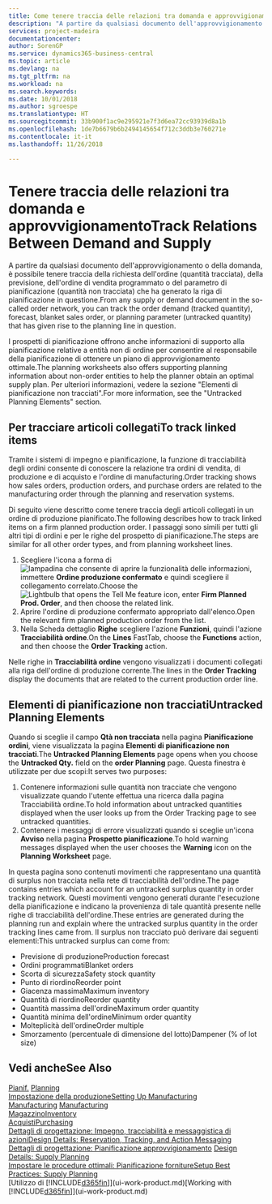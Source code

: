 ```yaml
---
title: Come tenere traccia delle relazioni tra domanda e approvvigionamento | Microsoft Docs
description: "A partire da qualsiasi documento dell'approvvigionamento o della domanda, è possibile tenere traccia della richiesta dell'ordine (quantità tracciata), della previsione, dell'ordine di vendita programmato o del parametro di pianificazione (quantità non tracciata) che ha generato la riga di pianificazione in questione."
services: project-madeira
documentationcenter: 
author: SorenGP
ms.service: dynamics365-business-central
ms.topic: article
ms.devlang: na
ms.tgt_pltfrm: na
ms.workload: na
ms.search.keywords: 
ms.date: 10/01/2018
ms.author: sgroespe
ms.translationtype: HT
ms.sourcegitcommit: 33b900f1ac9e295921e7f3d6ea72cc93939d8a1b
ms.openlocfilehash: 1de7b6679b6b2494145654f712c3ddb3e760271e
ms.contentlocale: it-it
ms.lasthandoff: 11/26/2018

---
```

# <a name="track-relations-between-demand-and-supply"></a><span data-ttu-id="0e4c2-103">Tenere traccia delle relazioni tra domanda e approvvigionamento</span><span class="sxs-lookup"><span data-stu-id="0e4c2-103">Track Relations Between Demand and Supply</span></span>
<span data-ttu-id="0e4c2-104">A partire da qualsiasi documento dell'approvvigionamento o della domanda, è possibile tenere traccia della richiesta dell'ordine (quantità tracciata), della previsione, dell'ordine di vendita programmato o del parametro di pianificazione (quantità non tracciata) che ha generato la riga di pianificazione in questione.</span><span class="sxs-lookup"><span data-stu-id="0e4c2-104">From any supply or demand document in the so-called order network, you can track the order demand (tracked quantity), forecast, blanket sales order, or planning parameter (untracked quantity) that has given rise to the planning line in question.</span></span>

<span data-ttu-id="0e4c2-105">I prospetti di pianificazione offrono anche informazioni di supporto alla pianificazione relative a entità non di ordine per consentire al responsabile della pianificazione di ottenere un piano di approvvigionamento ottimale.</span><span class="sxs-lookup"><span data-stu-id="0e4c2-105">The planning worksheets also offers supporting planning information about non-order entities to help the planner obtain an optimal supply plan.</span></span> <span data-ttu-id="0e4c2-106">Per ulteriori informazioni, vedere la sezione "Elementi di pianificazione non tracciati".</span><span class="sxs-lookup"><span data-stu-id="0e4c2-106">For more information, see the "Untracked Planning Elements" section.</span></span>

## <a name="to-track-linked-items"></a><span data-ttu-id="0e4c2-107">Per tracciare articoli collegati</span><span class="sxs-lookup"><span data-stu-id="0e4c2-107">To track linked items</span></span>
<span data-ttu-id="0e4c2-108">Tramite i sistemi di impegno e pianificazione, la funzione di tracciabilità degli ordini consente di conoscere la relazione tra ordini di vendita, di produzione e di acquisto e l'ordine di manufacturing.</span><span class="sxs-lookup"><span data-stu-id="0e4c2-108">Order tracking shows how sales orders, production orders, and purchase orders are related to the manufacturing order through the planning and reservation systems.</span></span>

<span data-ttu-id="0e4c2-109">Di seguito viene descritto come tenere traccia degli articoli collegati in un ordine di produzione pianificato.</span><span class="sxs-lookup"><span data-stu-id="0e4c2-109">The following describes how to track linked items on a firm planned production order.</span></span> <span data-ttu-id="0e4c2-110">I passaggi sono simili per tutti gli altri tipi di ordini e per le righe del prospetto di pianificazione.</span><span class="sxs-lookup"><span data-stu-id="0e4c2-110">The steps are similar for all other order types, and from planning worksheet lines.</span></span>

1. <span data-ttu-id="0e4c2-111">Scegliere l'icona a forma di ![lampadina che consente di aprire la funzionalità delle informazioni](media/ui-search/search_small.png "Informazioni sull'operazione che si desidera eseguire"), immettere **Ordine produzione confermato** e quindi scegliere il collegamento correlato.</span><span class="sxs-lookup"><span data-stu-id="0e4c2-111">Choose the ![Lightbulb that opens the Tell Me feature](media/ui-search/search_small.png "Tell me what you want to do") icon, enter **Firm Planned Prod. Order**, and then choose the related link.</span></span>
2. <span data-ttu-id="0e4c2-112">Aprire l'ordine di produzione confermato appropriato dall'elenco.</span><span class="sxs-lookup"><span data-stu-id="0e4c2-112">Open the relevant firm planned production order from the list.</span></span>
3. <span data-ttu-id="0e4c2-113">Nella Scheda dettaglio **Righe** scegliere l'azione **Funzioni**, quindi l'azione **Tracciabilità ordine**.</span><span class="sxs-lookup"><span data-stu-id="0e4c2-113">On the **Lines** FastTab, choose the **Functions** action, and then choose the **Order Tracking** action.</span></span>

<span data-ttu-id="0e4c2-114">Nelle righe in **Tracciabilità ordine** vengono visualizzati i documenti collegati alla riga dell'ordine di produzione corrente.</span><span class="sxs-lookup"><span data-stu-id="0e4c2-114">The lines in the **Order Tracking** display the documents that are related to the current production order line.</span></span>

## <a name="untracked-planning-elements"></a><span data-ttu-id="0e4c2-115">Elementi di pianificazione non tracciati</span><span class="sxs-lookup"><span data-stu-id="0e4c2-115">Untracked Planning Elements</span></span>
<span data-ttu-id="0e4c2-116">Quando si sceglie il campo **Qtà non tracciata** nella pagina **Pianificazione ordini**, viene visualizzata la pagina **Elementi di pianificazione non tracciati**.</span><span class="sxs-lookup"><span data-stu-id="0e4c2-116">The **Untracked Planning Elements** page opens when you choose the **Untracked Qty.** field on the **order Planning** page.</span></span> <span data-ttu-id="0e4c2-117">Questa finestra è utilizzate per due scopi:</span><span class="sxs-lookup"><span data-stu-id="0e4c2-117">It serves two purposes:</span></span>

1. <span data-ttu-id="0e4c2-118">Contenere informazioni sulle quantità non tracciate che vengono visualizzate quando l'utente effettua una ricerca dalla pagina Tracciabilità ordine.</span><span class="sxs-lookup"><span data-stu-id="0e4c2-118">To hold information about untracked quantities displayed when the user looks up from the Order Tracking page to see untracked quantities.</span></span>
2. <span data-ttu-id="0e4c2-119">Contenere i messaggi di errore visualizzati quando si sceglie un'icona **Avviso** nella pagina **Prospetto pianificazione**.</span><span class="sxs-lookup"><span data-stu-id="0e4c2-119">To hold warning messages displayed when the user chooses the **Warning** icon on the **Planning Worksheet** page.</span></span>

<span data-ttu-id="0e4c2-120">In questa pagina sono contenuti movimenti che rappresentano una quantità di surplus non tracciata nella rete di tracciabilità dell'ordine.</span><span class="sxs-lookup"><span data-stu-id="0e4c2-120">The page contains entries which account for an untracked surplus quantity in order tracking network.</span></span> <span data-ttu-id="0e4c2-121">Questi movimenti vengono generati durante l'esecuzione della pianificazione e indicano la provenienza di tale quantità presente nelle righe di tracciabilità dell'ordine.</span><span class="sxs-lookup"><span data-stu-id="0e4c2-121">These entries are generated during the planning run and explain where the untracked surplus quantity in the order tracking lines came from.</span></span> <span data-ttu-id="0e4c2-122">Il surplus non tracciato può derivare dai seguenti elementi:</span><span class="sxs-lookup"><span data-stu-id="0e4c2-122">This untracked surplus can come from:</span></span>

- <span data-ttu-id="0e4c2-123">Previsione di produzione</span><span class="sxs-lookup"><span data-stu-id="0e4c2-123">Production forecast</span></span>
- <span data-ttu-id="0e4c2-124">Ordini programmati</span><span class="sxs-lookup"><span data-stu-id="0e4c2-124">Blanket orders</span></span>
- <span data-ttu-id="0e4c2-125">Scorta di sicurezza</span><span class="sxs-lookup"><span data-stu-id="0e4c2-125">Safety stock quantity</span></span>
- <span data-ttu-id="0e4c2-126">Punto di riordino</span><span class="sxs-lookup"><span data-stu-id="0e4c2-126">Reorder point</span></span>
- <span data-ttu-id="0e4c2-127">Giacenza massima</span><span class="sxs-lookup"><span data-stu-id="0e4c2-127">Maximum inventory</span></span>
- <span data-ttu-id="0e4c2-128">Quantità di riordino</span><span class="sxs-lookup"><span data-stu-id="0e4c2-128">Reorder quantity</span></span>
- <span data-ttu-id="0e4c2-129">Quantità massima dell'ordine</span><span class="sxs-lookup"><span data-stu-id="0e4c2-129">Maximum order quantity</span></span>
- <span data-ttu-id="0e4c2-130">Quantità minima dell'ordine</span><span class="sxs-lookup"><span data-stu-id="0e4c2-130">Minimum order quantity</span></span>
- <span data-ttu-id="0e4c2-131">Molteplicità dell'ordine</span><span class="sxs-lookup"><span data-stu-id="0e4c2-131">Order multiple</span></span>
- <span data-ttu-id="0e4c2-132">Smorzamento (percentuale di dimensione del lotto)</span><span class="sxs-lookup"><span data-stu-id="0e4c2-132">Dampener (% of lot size)</span></span>

## <a name="see-also"></a><span data-ttu-id="0e4c2-133">Vedi anche</span><span class="sxs-lookup"><span data-stu-id="0e4c2-133">See Also</span></span>  
<span data-ttu-id="0e4c2-134">[Pianif.](production-planning.md) </span><span class="sxs-lookup"><span data-stu-id="0e4c2-134">[Planning](production-planning.md) </span></span>  
[<span data-ttu-id="0e4c2-135">Impostazione della produzione</span><span class="sxs-lookup"><span data-stu-id="0e4c2-135">Setting Up Manufacturing</span></span>](production-configure-production-processes.md)  
<span data-ttu-id="0e4c2-136">[Manufacturing](production-manage-manufacturing.md)  </span><span class="sxs-lookup"><span data-stu-id="0e4c2-136">[Manufacturing](production-manage-manufacturing.md)  </span></span>  
[<span data-ttu-id="0e4c2-137">Magazzino</span><span class="sxs-lookup"><span data-stu-id="0e4c2-137">Inventory</span></span>](inventory-manage-inventory.md)  
[<span data-ttu-id="0e4c2-138">Acquisti</span><span class="sxs-lookup"><span data-stu-id="0e4c2-138">Purchasing</span></span>](purchasing-manage-purchasing.md)  
[<span data-ttu-id="0e4c2-139">Dettagli di progettazione: Impegno, tracciabilità e messaggistica di azioni</span><span class="sxs-lookup"><span data-stu-id="0e4c2-139">Design Details: Reservation, Tracking, and Action Messaging</span></span>](design-details-reservation-order-tracking-and-action-messaging.md)  
<span data-ttu-id="0e4c2-140">[Dettagli di progettazione: Pianificazione approvvigionamento](design-details-supply-planning.md) </span><span class="sxs-lookup"><span data-stu-id="0e4c2-140">[Design Details: Supply Planning](design-details-supply-planning.md) </span></span>  
[<span data-ttu-id="0e4c2-141">Impostare le procedure ottimali: Pianificazione forniture</span><span class="sxs-lookup"><span data-stu-id="0e4c2-141">Setup Best Practices: Supply Planning</span></span>](setup-best-practices-supply-planning.md)  
<span data-ttu-id="0e4c2-142">[Utilizzo di [!INCLUDE[d365fin](includes/d365fin_md.md)]](ui-work-product.md)</span><span class="sxs-lookup"><span data-stu-id="0e4c2-142">[Working with [!INCLUDE[d365fin](includes/d365fin_md.md)]](ui-work-product.md)</span></span>

